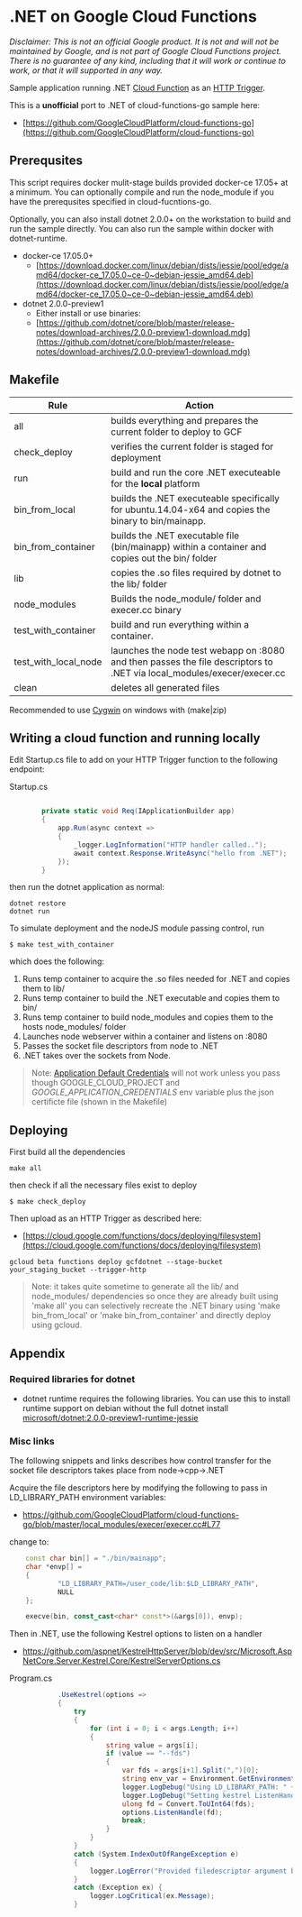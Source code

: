 
# .NET on Google Cloud Functions

_Disclaimer: This is not an official Google product. It is not and will not be maintained by Google, and is not part of Google Cloud Functions project. There is no guarantee of any kind, including that it will work or continue to work, or that it will supported in any way._

Sample application running .NET [Cloud Function](https://cloud.google.com/functions/docs/) as an [HTTP Trigger](https://cloud.google.com/functions/docs/calling/http).  

This is a **unofficial** port to .NET of cloud-functions-go sample here:
- [https://github.com/GoogleCloudPlatform/cloud-functions-go](https://github.com/GoogleCloudPlatform/cloud-functions-go)


## Prerequsites

This script requires docker mulit-stage builds provided docker-ce 17.05+ at a minimum.  You can optionally compile and run the node_module if you have the 
prerequsites specified in cloud-fucntions-go.

Optionally, you can also install dotnet 2.0.0+ on the workstation to build and run the sample directly.  You can also run the sample within docker with dotnet-runtime.

* docker-ce 17.05.0+
  - [https://download.docker.com/linux/debian/dists/jessie/pool/edge/amd64/docker-ce_17.05.0~ce-0~debian-jessie_amd64.deb](https://download.docker.com/linux/debian/dists/jessie/pool/edge/amd64/docker-ce_17.05.0~ce-0~debian-jessie_amd64.deb)
* dotnet 2.0.0-preview1
  - Either install or use binaries:
  - [https://github.com/dotnet/core/blob/master/release-notes/download-archives/2.0.0-preview1-download.mdg](https://github.com/dotnet/core/blob/master/release-notes/download-archives/2.0.0-preview1-download.mdg)


## Makefile

| Rule  | Action |
| ------------- | ------------- |
| all  | builds everything and prepares the current folder to deploy to GCF  |
| check_deploy  | verifies the current folder is staged for deployment  |
| run  | build and run the core .NET executeable for the **local** platform  |
| bin_from_local  | builds the .NET executeable specifically for ubuntu.14.04-x64 and copies the binary to bin/mainapp.  |
| bin_from_container  | builds the .NET executable file (bin/mainapp) within a container and copies out the bin/ folder  |
| lib  | copies the .so files required by dotnet to the lib/ folder  |
| node\_modules  | Builds the node_module/ folder and execer.cc binary  |
| test_with_container  | build and run everything within a container.   |
| test_with_local_node  | launches the node test webapp on :8080 and then passes the file descriptors to .NET via local_modules/execer/execer.cc  |
| clean  | deletes all generated files  |

Recommended to use [Cygwin](https://www.cygwin.com/) on windows with (make|zip)

## Writing a cloud function and running locally

Edit Startup.cs file to add on your HTTP Trigger function to the following endpoint:

Startup.cs


```csharp

        private static void Req(IApplicationBuilder app)
        { 
            app.Run(async context =>
            {   
                _logger.LogInformation("HTTP handler called..");  
                await context.Response.WriteAsync("hello from .NET");
            });
        }  
```

then run the dotnet application as normal:

```
dotnet restore
dotnet run
```

To simulate deployment and the nodeJS module passing control, run

```
$ make test_with_container
```

which does the following:

1. Runs temp container to acquire the .so files needed for .NET and copies them to lib/
2. Runs temp container to build the .NET executable and copies them to bin/
3. Runs temp container to build node\_modules and copies them to the hosts node_modules/ folder
4. Launches node webserver within a container and listens on :8080
5. Passes the socket file descriptors from node to .NET
6. .NET takes over the sockets from Node.

> Note: [Application Default Credentials](https://developers.google.com/identity/protocols/application-default-credentials) will not work 
unless you pass though GOOGLE_CLOUD_PROJECT and _GOOGLE_APPLICATION_CREDENTIALS_ env variable plus the json certificte file (shown in the Makefile)

## Deploying

First build all the dependencies

```
make all
```

then check if all the necessary files exist to deploy
```
$ make check_deploy
```

Then upload as an HTTP Trigger as described here:

- [https://cloud.google.com/functions/docs/deploying/filesystem](https://cloud.google.com/functions/docs/deploying/filesystem)

```
gcloud beta functions deploy gcfdotnet --stage-bucket your_staging_bucket --trigger-http
```

> Note:  it takes quite sometime to generate all the lib/ and node_modules/ dependencies so once they are already built using 'make all' you can
selectively recreate the .NET binary using 'make bin_from_local' or 'make bin_from_container' and directly deploy using gcloud.

## Appendix

### Required libraries for dotnet

- dotnet runtime requires the following libraries.  You can use this to install runtime support on debian without the full dotnet install [microsoft/dotnet:2.0.0-preview1-runtime-jessie](https://github.com/dotnet/dotnet-docker/blob/master/2.0/sdk/jessie/Dockerfile#L4)


### Misc links

The following snippets and links describes how control transfer for the socket file descriptors takes place from node->cpp->.NET

Acquire the file descriptors here by modifying the following to pass in LD\_LIBRARY_PATH environment variables:

* https://github.com/GoogleCloudPlatform/cloud-functions-go/blob/master/local_modules/execer/execer.cc#L77

change to:

```cc
	const char bin[] = "./bin/mainapp";
	char *envp[] =
	{
			"LD_LIBRARY_PATH=/user_code/lib:$LD_LIBRARY_PATH",
			NULL
	};

	execve(bin, const_cast<char* const*>(&args[0]), envp);    

```

Then in .NET, use the following Kestrel options to listen on a handler

* https://github.com/aspnet/KestrelHttpServer/blob/dev/src/Microsoft.AspNetCore.Server.Kestrel.Core/KestrelServerOptions.cs


Program.cs
```csharp
            .UseKestrel(options =>
            {
                try
                {
                    for (int i = 0; i < args.Length; i++)
                    {
                        string value = args[i];
                        if (value == "--fds")
                        {
                            var fds = args[i+1].Split(",")[0];
                            string env_var = Environment.GetEnvironmentVariable("LD_LIBRARY_PATH");
                            logger.LogDebug("Using LD_LIBRARY_PATH: " + env_var);
                            logger.LogDebug("Setting kestrel ListenHandler to fd >>>>>>>> " + fds);
                            ulong fd = Convert.ToUInt64(fds);
                            options.ListenHandle(fd); 
                            break;                     
                        }                      
                    }       
                }
                catch (System.IndexOutOfRangeException e)
                {
                    logger.LogError("Provided filedescriptor argument but unable to parse descriptor list " + e);
                }
                catch (Exception ex) {
                    logger.LogCritical(ex.Message);                    
                }
```